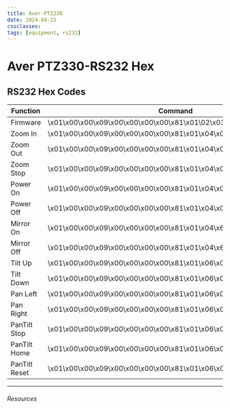 ```yaml
---
title: Aver-PTZ330
date: 2024-04-15
cssclasses: 
tags: [equipment, rs232]
---
```


# Aver PTZ330-RS232 Hex

## RS232 Hex Codes
 
 Function       |  Command
 -------------- | --------------------------------------------------------------------- 
 Firmware       | \x01\x00\x00\x09\x00\x00\x00\x00\x81\x01\02\x03\xFF
 Zoom In        | \x01\x00\x00\x09\x00\x00\x00\x00\x81\x01\x04\x07\x02\xFF
 Zoom Out       | \x01\x00\x00\x09\x00\x00\x00\x00\x81\x01\x04\x07\x03\xFF
 Zoom Stop      | \x01\x00\x00\x09\x00\x00\x00\x00\x81\x01\x04\x07\x00\xFF
 Power On       | \x01\x00\x00\x09\x00\x00\x00\x00\x81\x01\x04\x00\x02\xFF
 Power Off      | \x01\x00\x00\x09\x00\x00\x00\x00\x81\x01\x04\x00\x03\xFF
 Mirror On      | \x01\x00\x00\x09\x00\x00\x00\x00\x81\x01\x04\x61\x02\xFF
 Mirror Off     | \x01\x00\x00\x09\x00\x00\x00\x00\x81\x01\x04\x61\x03\xFF
 Tilt Up        | \x01\x00\x00\x09\x00\x00\x00\x00\x81\x01\x06\x01\x08\x08\x03\x01\xFF
 Tilt Down      | \x01\x00\x00\x09\x00\x00\x00\x00\x81\x01\x06\x01\x08\x08\x03\x02\xFF
 Pan Left       | \x01\x00\x00\x09\x00\x00\x00\x00\x81\x01\x06\x01\x08\x08\x01\x03\xFF
 Pan Right      | \x01\x00\x00\x09\x00\x00\x00\x00\x81\x01\x06\x01\x08\x08\x02\x03\xFF
 PanTilt Stop   | \x01\x00\x00\x09\x00\x00\x00\x00\x81\x01\x06\x01\x08\x08\x03\x03\xFF
 PanTilt Home   | \x01\x00\x00\x09\x00\x00\x00\x00\x81\x01\x06\x04\xFF
 PanTilt Reset  | \x01\x00\x00\x09\x00\x00\x00\x00\x81\x01\x06\x05\xFF


---

###### Resources
